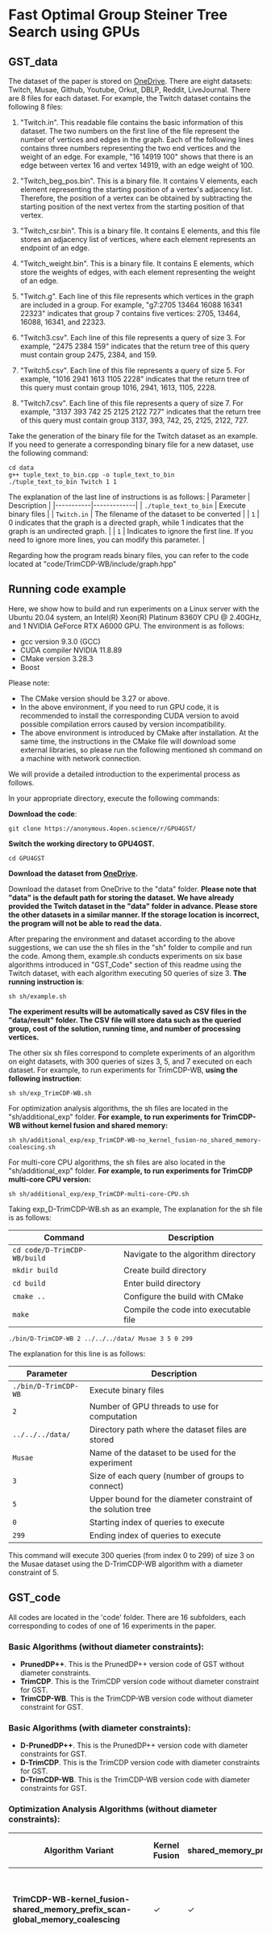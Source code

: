# Fast Optimal Group Steiner Tree Search using GPUs

## GST_data
The dataset of the paper is stored on [OneDrive](https://1drv.ms/f/c/683d9dd9f262486b/Ek6Fl_brQzhDnI2cmhGIHxMBQ-L1ApeSqxwZKE4NBsDXSQ?e=3RBc8S). There are eight datasets: Twitch, Musae, Github,  Youtube, Orkut, DBLP, Reddit, LiveJournal. There are 8 files for each dataset. For example, the Twitch dataset contains the following 8 files:
1. "Twitch.in". This readable file contains the basic information of this dataset. The two numbers on the first line of the file represent the number of vertices and edges in the graph. Each of the following lines contains three numbers representing the two end vertices and the weight of an edge. For example, "16 14919 100" shows that there is an edge between vertex 16 and vertex 14919, with an edge weight of 100.

2. "Twitch_beg_pos.bin". This is a binary file. It contains V elements, each element representing the starting position of a vertex's adjacency list. Therefore, the position of a vertex can be obtained by subtracting the starting position of the next vertex from the starting position of that vertex.

3. "Twitch_csr.bin". This is a binary file. It contains E elements, and this file stores an adjacency list of vertices, where each element represents an endpoint of an edge.

4. "Twitch_weight.bin". This is a binary file. It contains E elements, which store the weights of edges, with each element representing the weight of an edge.

5. "Twitch.g". Each line of this file represents which vertices in the graph are included in a group. For example, "g7:2705 13464 16088 16341 22323" indicates that group 7 contains five vertices: 2705, 13464, 16088, 16341, and 22323.

6. "Twitch3.csv". Each line of this file represents a query of size 3. For example, "2475 2384 159" indicates that the return tree of this query must contain group 2475, 2384, and 159.

7. "Twitch5.csv". Each line of this file represents a query of size 5. For example, "1016 2941 1613 1105 2228" indicates that the return tree of this query must contain group 1016, 2941, 1613, 1105, 2228.

8. "Twitch7.csv". Each line of this file represents a query of size 7. For example, "3137 393 742 25 2125 2122 727" indicates that the return tree of this query must contain group 3137, 393, 742, 25, 2125, 2122, 727.

Take the generation of the binary file for the Twitch dataset as an example. If you need to generate a corresponding binary file for a new dataset, use the following command:

```
cd data
g++ tuple_text_to_bin.cpp -o tuple_text_to_bin
./tuple_text_to_bin Twitch 1 1
```
The explanation of the last line of instructions is as follows:
| Parameter | Description |
|-----------|-------------|
| `./tuple_text_to_bin` | Execute binary files |
| `Twitch.in` | The filename of the dataset to be converted |
| `1` | 0 indicates that the graph is a directed graph, while 1 indicates that the graph is an undirected graph. |
| `1` | Indicates to ignore the first line. If you need to ignore more lines, you can modify this parameter. |

Regarding how the program reads binary files, you can refer to the code located at "code/TrimCDP-WB/include/graph.hpp"
   
## Running code example
Here, we show how to build and run experiments on a Linux server with the Ubuntu 20.04 system, an Intel(R) Xeon(R) Platinum 8360Y CPU @ 2.40GHz, and 1 NVIDIA GeForce RTX A6000 GPU. The environment is as follows:
- gcc version 9.3.0 (GCC)
- CUDA compiler NVIDIA 11.8.89
- CMake version 3.28.3
- Boost

Please note:
- The CMake version should be 3.27 or above.
- In the above environment, if you need to run GPU code, it is recommended to install the corresponding CUDA version to avoid possible compilation errors caused by version incompatibility.
- The above environment is introduced by CMake after installation.  At the same time, the instructions in the CMake file will download some external libraries, so please run the following mentioned sh command on a machine with network connection.

We will provide a detailed introduction to the experimental process as follows.

In your appropriate directory, execute the following commands:

 **Download the code**:
```
git clone https://anonymous.4open.science/r/GPU4GST/
```
 **Switch the working directory to GPU4GST.**
```
cd GPU4GST
```
 **Download the dataset from [OneDrive](https://1drv.ms/f/c/683d9dd9f262486b/Ek6Fl_brQzhDnI2cmhGIHxMBQ-L1ApeSqxwZKE4NBsDXSQ?e=3RBc8S).**

Download the dataset from OneDrive to the "data" folder. **Please note that "data" is the default path for storing the dataset. We have already provided the Twitch dataset in the "data" folder in advance. Please store the other datasets in a similar manner.  If the storage location is incorrect, the program will not be able to read the data.**



After preparing the environment and dataset according to the above suggestions, we can use the sh files in the "sh" folder to compile and run the code.
Among them, example.sh conducts experiments on six base algorithms introduced in "GST_Code" section of this readme using the Twitch dataset, with each algorithm executing 50 queries of size 3. **The running instruction is**:
 ```
sh sh/example.sh
 ```
**The experiment results will be automatically saved as CSV files in the "data/result" folder. The CSV file will store data such as the queried group, cost of the solution, running time, and number of processing vertices.**


The other six sh files correspond to complete experiments of an algorithm on eight datasets, with 300 queries of sizes 3, 5, and 7 executed on each dataset. For example, to run experiments for TrimCDP-WB, **using the following instruction**:

 ```
sh sh/exp_TrimCDP-WB.sh
 ```

For optimization analysis algorithms, the sh files are located in the "sh/additional_exp" folder. **For example, to run experiments for TrimCDP-WB without kernel fusion and shared memory:**

 ```
sh sh/additional_exp/exp_TrimCDP-WB-no_kernel_fusion-no_shared_memory-coalescing.sh
 ```

For multi-core CPU algorithms, the sh files are also located in the "sh/additional_exp" folder. **For example, to run experiments for TrimCDP multi-core CPU version:**

 ```
sh sh/additional_exp/exp_TrimCDP-multi-core-CPU.sh
 ```


Taking exp_D-TrimCDP-WB.sh as an example, The explanation for the sh file is as follows:

| Command | Description |
|---------|-------------|
| `cd code/D-TrimCDP-WB/build` | Navigate to the algorithm directory |
| `mkdir build` | Create build directory |
| `cd build` | Enter build directory |
| `cmake ..` | Configure the build with CMake |
| `make` | Compile the code into executable file |
```
./bin/D-TrimCDP-WB 2 ../../../data/ Musae 3 5 0 299
```
The explanation for this line is as follows:

| Parameter | Description |
|-----------|-------------|
| `./bin/D-TrimCDP-WB` | Execute binary files |
| `2` | Number of GPU threads to use for computation |
| `../../../data/` | Directory path where the dataset files are stored |
| `Musae` | Name of the dataset to be used for the experiment |
| `3` | Size of each query (number of groups to connect) |
| `5` | Upper bound for the diameter constraint of the solution tree |
| `0` | Starting index of queries to execute  |
| `299` | Ending index of queries to execute  |

This command will execute 300 queries (from index 0 to 299) of size 3 on the Musae dataset using the D-TrimCDP-WB algorithm with a diameter constraint of 5.


## GST_code
All codes are located in the 'code' folder. There are 16 subfolders, each corresponding to codes of one of 16 experiments in the paper.

### Basic Algorithms (without diameter constraints):
- **PrunedDP++**. This is the PrunedDP++ version code of GST without diameter constraints.
- **TrimCDP**. This is the TrimCDP version code without diameter constraint for GST.
- **TrimCDP-WB**. This is the TrimCDP-WB version code without diameter constraint for GST.

### Basic Algorithms (with diameter constraints):
- **D-PrunedDP++**. This is the PrunedDP++ version code with diameter constraints for GST.
- **D-TrimCDP**. This is the TrimCDP version code with diameter constraints for GST.
- **D-TrimCDP-WB**. This is the TrimCDP-WB version code with diameter constraints for GST.

### Optimization Analysis Algorithms (without diameter constraints):

| Algorithm Variant | Kernel Fusion | shared_memory_prefix_scan | Global Memory Coalescing | Description |
|-------------------|---------------|--------------------------|-------------------------|-------------|
| **TrimCDP-WB-kernel_fusion-shared_memory_prefix_scan-global_memory_coalescing** | ✓ | ✓ | ✓ | kernel fusion, shared memory prefix scan, global memory coalescing |
| **TrimCDP-WB-kernel_fusion-no_shared_memory_prefix_scan-global_memory_coalescing** | ✓ | ✗ | ✓ | kernel fusion, global memory coalescing, no shared memory prefix scan |
| **TrimCDP-WB-no_kernel_fusion** | ✗ | ✗ | ✓ | no kernel fusion, no shared memory prefix scan, global memory coalescing |
| **TrimCDP-WB-no_global_memory_coalescing** | ✓ | ✗ | ✗ | kernel fusion, no shared memory prefix scan, no global memory coalescing |

### Optimization Analysis Algorithms (with diameter constraints):

| Algorithm Variant | Kernel Fusion | shared_memory_prefix_scan | Global Memory Coalescing | Description |
|-------------------|---------------|--------------------------|-------------------------|-------------|
| **D-TrimCDP-WB-kernel_fusion-shared_memory_prefix_scan-global_memory_coalescing** | ✓ | ✓ | ✓ | kernel fusion, shared memory prefix scan, global memory coalescing |
| **D-TrimCDP-WB-kernel_fusion-no_shared_memory_prefix_scan-global_memory_coalescing** | ✓ | ✗ | ✓ | kernel fusion, global memory coalescing, no shared memory prefix scan |
| **D-TrimCDP-WB-no_kernel_fusion** | ✗ | ✗ | ✓ | no kernel fusion, no shared memory prefix scan, global memory coalescing |
| **D-TrimCDP-WB-no_global_memory_coalescing** | ✓ | ✗ | ✗ | kernel fusion, no shared memory prefix scan, no global memory coalescing |

### Multi-core CPU Algorithms:
- **TrimCDP-multi-core-CPU**. This is the multi-threaded version of TrimCDP without using a priority queue.
- **D-TrimCDP-multi-core-CPU**. This is the multi-threaded version of D-TrimCDP without using a priority queue.

In the 16 subfolders, there are .h, .cu, .cuh, and .cpp files used for conducting experiments in the paper. The .h and .cuh files are in the "include" directory, while the .cpp files are in the "src" directory. The explanations for them are as follows.


### PrunedDP++:
- "PrunedDP++/src/main.cpp" contains codes for conducting experiments for PrunedDP++. 
- "PrunedDP++/include/CPUNONHOP.h" contains codes of PrunedDP++.

The command to run this experiment is:
 ```
sh sh/exp_prunedDP++.sh
 ```

### TrimCDP:
- "TrimCDP/src/main.cpp" contains codes for conducting experiments for TrimCDP. 
- "TrimCDP/include/exp_GPU_nonHop.h" contains code for reading the graph, groups, and queries.
- "TrimCDP/src/DPQ.cu" contains codes of TrimCDP.

The command to run this experiment is:
 ```
sh sh/exp_TrimCDP.sh
 ```

### TrimCDP-WB:
- "TrimCDP-WB/src/GSTnonHop.cu" contains codes for conducting experiments for TrimCDP-WB. 
- "TrimCDP-WB/include/mapper_enactor.cuh" contains the overall framework of TrimCDP-WB.
- "TrimCDP-WB/include/mapper.cuh" contains codes for performing specific operations on vertices, such as grow and merge operations.
- "TrimCDP-WB/include/reducer.cuh" contains codes for organizing and allocating work after completing vertices operations.

The command to run this experiment is:
 ```
sh sh/exp_TrimCDP-WB.sh
 ```

### D-PrunedDP++:
- "D-PrunedDP++/src/main.cpp" contains codes for conducting experiments for D-PrunedDP++. 
- "D-PrunedDP++/include/CPUHOP.h" contains codes of D-PrunedDP++.

The command to run this experiment is:
 ```
sh sh/exp_D-prunedDP++.sh
 ```

### D-TrimCDP:
- "D-TrimCDP/src/main.cpp" contains codes for conducting experiments for D-TrimCDP. 
- "D-TrimCDP/include/exp_GPU_Hop.h" contains code for reading the graph, groups, and queries.
- "D-TrimCDP/src/DPQ.cu" contains codes of D-TrimCDP.

The command to run this experiment is:
 ```
sh sh/exp_D-TrimCDP.sh
 ```

### D-TrimCDP-WB:
- "D-TrimCDP-WB/src/GPUHop.cu" contains codes for conducting experiments for D-TrimCDP-WB. 
- "D-TrimCDP-WB/include/mapper_enactor.cuh" contains the overall framework of D-TrimCDP-WB.
- "D-TrimCDP-WB/include/mapper.cuh" contains codes for performing specific operations on vertices, such as grow and merge operations.
- "D-TrimCDP-WB/include/reducer.cuh" contains codes for organizing and allocating work after completing vertices operations.

The command to run this experiment is:
 ```
sh sh/exp_D-TrimCDP-WB.sh
 ```

### TrimCDP-WB-kernel_fusion-shared_memory_prefix_scan-global_memory_coalescing:
- "TrimCDP-WB-kernel_fusion-shared_memory_prefix_scan-global_memory_coalescing/src/GSTnonHop.cu" contains codes for conducting experiments for TrimCDP-WB with kernel fusion, shared memory prefix scan, and global memory coalescing optimizations.
- "TrimCDP-WB-kernel_fusion-shared_memory_prefix_scan-global_memory_coalescing/include/mapper_enactor.cuh" contains the overall framework of TrimCDP-WB with optimizations.
- "TrimCDP-WB-kernel_fusion-shared_memory_prefix_scan-global_memory_coalescing/include/mapper.cuh" contains codes for performing specific operations on vertices with optimizations.
- "TrimCDP-WB-kernel_fusion-shared_memory_prefix_scan-global_memory_coalescing/include/reducer.cuh" contains codes for organizing and allocating work after completing vertices operations.

The command to run this experiment is:
```
sh sh/additional_exp/exp_TrimCDP-WB-kernel_fusion-shared_memory_prefix_scan-global_memory_coalescing.sh
```

### TrimCDP-WB-kernel_fusion-no_shared_memory_prefix_scan-global_memory_coalescing:
- "TrimCDP-WB-kernel_fusion-no_shared_memory_prefix_scan-global_memory_coalescing/src/GSTnonHop.cu" contains codes for conducting experiments for TrimCDP-WB with kernel fusion and global memory coalescing, without shared memory prefix scan.
- "TrimCDP-WB-kernel_fusion-no_shared_memory_prefix_scan-global_memory_coalescing/include/mapper_enactor.cuh" contains the overall framework of TrimCDP-WB with these optimizations.
- "TrimCDP-WB-kernel_fusion-no_shared_memory_prefix_scan-global_memory_coalescing/include/mapper.cuh" contains codes for performing specific operations on vertices with these optimizations.
- "TrimCDP-WB-kernel_fusion-no_shared_memory_prefix_scan-global_memory_coalescing/include/reducer.cuh" contains codes for organizing and allocating work after completing vertices operations.

The command to run this experiment is:
```
sh sh/additional_exp/exp_TrimCDP-WB-kernel_fusion-no_shared_memory_prefix_scan-global_memory_coalescing.sh
```

### TrimCDP-WB-no_kernel_fusion:
- "TrimCDP-WB-no_kernel_fusion/src/GSTnonHop.cu" contains codes for conducting experiments for TrimCDP-WB without kernel fusion but with global memory coalescing.
- "TrimCDP-WB-no_kernel_fusion/include/mapper_enactor.cuh" contains the overall framework of TrimCDP-WB without kernel fusion.
- "TrimCDP-WB-no_kernel_fusion/include/mapper.cuh" contains codes for performing specific operations on vertices without kernel fusion.
- "TrimCDP-WB-no_kernel_fusion/include/reducer.cuh" contains codes for organizing and allocating work after completing vertices operations.

The command to run this experiment is:
```
sh sh/additional_exp/exp_TrimCDP-WB-no_kernel_fusion.sh
```

### TrimCDP-WB-no_global_memory_coalescing:
- "TrimCDP-WB-no_global_memory_coalescing/src/GSTnonHop.cu" contains codes for conducting experiments for TrimCDP-WB with kernel fusion but without global memory coalescing.
- "TrimCDP-WB-no_global_memory_coalescing/include/mapper_enactor.cuh" contains the overall framework of TrimCDP-WB without global memory coalescing.
- "TrimCDP-WB-no_global_memory_coalescing/include/mapper.cuh" contains codes for performing specific operations on vertices without global memory coalescing.
- "TrimCDP-WB-no_global_memory_coalescing/include/reducer.cuh" contains codes for organizing and allocating work after completing vertices operations.

The command to run this experiment is:
```
sh sh/additional_exp/exp_TrimCDP-WB-no_global_memory_coalescing.sh
```

### D-TrimCDP-WB-kernel_fusion-shared_memory_prefix_scan-global_memory_coalescing:
- "D-TrimCDP-WB-kernel_fusion-shared_memory_prefix_scan-global_memory_coalescing/src/GPUHop.cu" contains codes for conducting experiments for D-TrimCDP-WB with kernel fusion, shared memory prefix scan, and global memory coalescing optimizations.
- "D-TrimCDP-WB-kernel_fusion-shared_memory_prefix_scan-global_memory_coalescing/include/mapper_enactor.cuh" contains the overall framework of D-TrimCDP-WB with optimizations.
- "D-TrimCDP-WB-kernel_fusion-shared_memory_prefix_scan-global_memory_coalescing/include/mapper.cuh" contains codes for performing specific operations on vertices with optimizations.
- "D-TrimCDP-WB-kernel_fusion-shared_memory_prefix_scan-global_memory_coalescing/include/reducer.cuh" contains codes for organizing and allocating work after completing vertices operations.

The command to run this experiment is:
```
sh sh/additional_exp/exp_D-TrimCDP-WB-kernel_fusion-shared_memory_prefix_scan-global_memory_coalescing.sh
```

### D-TrimCDP-WB-kernel_fusion-no_shared_memory_prefix_scan-global_memory_coalescing:
- "D-TrimCDP-WB-kernel_fusion-no_shared_memory_prefix_scan-global_memory_coalescing/src/GPUHop.cu" contains codes for conducting experiments for D-TrimCDP-WB with kernel fusion and global memory coalescing, without shared memory prefix scan.
- "D-TrimCDP-WB-kernel_fusion-no_shared_memory_prefix_scan-global_memory_coalescing/include/mapper_enactor.cuh" contains the overall framework of D-TrimCDP-WB with these optimizations.
- "D-TrimCDP-WB-kernel_fusion-no_shared_memory_prefix_scan-global_memory_coalescing/include/mapper.cuh" contains codes for performing specific operations on vertices with these optimizations.
- "D-TrimCDP-WB-kernel_fusion-no_shared_memory_prefix_scan-global_memory_coalescing/include/reducer.cuh" contains codes for organizing and allocating work after completing vertices operations.

The command to run this experiment is:
```
sh sh/additional_exp/exp_D-TrimCDP-WB-kernel_fusion-no_shared_memory_prefix_scan-global_memory_coalescing.sh
```

### D-TrimCDP-WB-no_kernel_fusion:
- "D-TrimCDP-WB-no_kernel_fusion/src/GPUHop.cu" contains codes for conducting experiments for D-TrimCDP-WB without kernel fusion but with global memory coalescing.
- "D-TrimCDP-WB-no_kernel_fusion/include/mapper_enactor.cuh" contains the overall framework of D-TrimCDP-WB without kernel fusion.
- "D-TrimCDP-WB-no_kernel_fusion/include/mapper.cuh" contains codes for performing specific operations on vertices without kernel fusion.
- "D-TrimCDP-WB-no_kernel_fusion/include/reducer.cuh" contains codes for organizing and allocating work after completing vertices operations.

The command to run this experiment is:
```
sh sh/additional_exp/exp_D-TrimCDP-WB-no_kernel_fusion.sh
```

### D-TrimCDP-WB-no_global_memory_coalescing:
- "D-TrimCDP-WB-no_global_memory_coalescing/src/GPUHop.cu" contains codes for conducting experiments for D-TrimCDP-WB with kernel fusion but without global memory coalescing.
- "D-TrimCDP-WB-no_global_memory_coalescing/include/mapper_enactor.cuh" contains the overall framework of D-TrimCDP-WB without global memory coalescing.
- "D-TrimCDP-WB-no_global_memory_coalescing/include/mapper.cuh" contains codes for performing specific operations on vertices without global memory coalescing.
- "D-TrimCDP-WB-no_global_memory_coalescing/include/reducer.cuh" contains codes for organizing and allocating work after completing vertices operations.

The command to run this experiment is:
```
sh sh/additional_exp/D-TrimCDP-WB-no_global_memory_coalescing.sh
```

### TrimCDP-multi-core-CPU:
- "TrimCDP-multi-core-CPU/src/main.cpp" contains codes for conducting experiments for TrimCDP multi-core CPU version.
- "TrimCDP-multi-core-CPU/include/CPUNONHOP.h" contains codes of TrimCDP multi-core CPU implementation.

The command to run this experiment is:
```
sh sh/additional_exp/exp_TrimCDP-multi-core-CPU.sh
```

### D-TrimCDP-multi-core-CPU:
- "D-TrimCDP-multi-core-CPU/src/main.cpp" contains codes for conducting experiments for D-TrimCDP multi-core CPU version.
- "D-TrimCDP-multi-core-CPU/include/CPUHOP.h" contains codes of D-TrimCDP multi-core CPU implementation.

The command to run this experiment is:
```
sh sh/additional_exp/exp_D-TrimCDP-multi-core-CPU.sh
```


